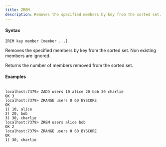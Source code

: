 ```yaml
---
title: ZREM
description: Removes the specified members by key from the sorted set.
---
```


<!-- This file is automatically generated. Any modifications made directly to this file
  may be overwritten. For more details on how this file is generated and how to use
  the related commands, refer to the documentation available in the `internal/cmd/cmd_*.go` files.
-->

#### Syntax

```
ZREM key member [member ...]
```


Removes the specified members by key from the sorted set. Non existing members are ignored.

Returns the number of members removed from the sorted set.
	

#### Examples

```

localhost:7379> ZADD users 10 alice 20 bob 30 charlie
OK 3
localhost:7379> ZRANGE users 0 60 BYSCORE
OK
1) 10, alice
2) 20, bob
3) 30, charlie
localhost:7379> ZREM users alice bob
OK 2
localhost:7379> ZRANGE users 0 60 BYSCORE
OK
1) 30, charlie

```
